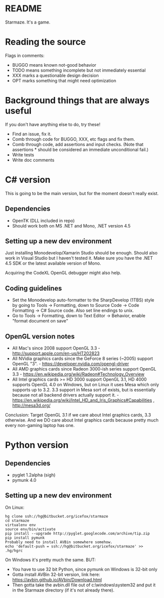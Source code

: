 # README #

Starmaze.  It's a game.

# Reading the source

Flags in comments:

* BUGGO means known not-good behavior
* TODO means something incomplete but not immediately essential
* XXX marks a questionable design decision
* OPT marks something that might need optimization

# Background things that are always useful

If you don't have anything else to do, try these!

* Find an issue, fix it.
* Comb through code for BUGGO, XXX, etc flags and fix them.
* Comb through code, add assertions and input checks.  (Note that assertions * should be considered an immediate unconditional fail.)
* Write tests
* Write doc comments

# C# version

This is going to be the main version, but for the moment doesn't really exist.

## Dependencies

* OpenTK (DLL included in repo)
* Should work both on MS .NET and Mono, .NET version 4.5

## Setting up a new dev environment

Just installing Monodevelop/Xamarin Studio should be enough.  Should also work in Visual Studio but I haven't tested it.  Make sure you have the .NET 4.5 SDK or the latest available version of Mono.

Acquiring the CodeXL OpenGL debugger might also help.

## Coding guidelines

- Set the Monodevelop auto-formatter to the SharpDevelop (1TBS) style by going to Tools -> Formatting, down to Source Code -> Code Formatting -> C# Source code.  Also set line endings to unix.
- Go to Tools -> Formatting, down to Text Editor -> Behavior, enable "format document on save"

## OpenGL version notes

* All Mac's since 2008 support OpenGL 3.3 - http://support.apple.com/en-us/HT202823
* All NVidia graphics cards since the GeForce 8 series (~2005) support OpenGL "3". - https://developer.nvidia.com/opengl-driver
* All AMD graphics cards since Radeon 3000-ish series support OpenGL 3.3 - https://en.wikipedia.org/wiki/Radeon#Technology_Overview
* All Intel graphics cards >= HD 3000 support OpenGL 3.1, HD 4000 supports OpenGL 4.0 on Windows, but on Linux it uses Mesa which only supports up to 3.2.  3.3 support in Mesa sort of exists, but is essentially because not all backend drivers actually support it. - https://en.wikipedia.org/wiki/Intel_HD_and_Iris_Graphics#Capabilities , http://mesa3d.org/

Conclusion: Target OpenGL 3.1 if we care about Intel graphics cards, 3.3 otherwise.  And we DO care about Intel graphics cards because pretty much every non-gaming laptop has one.

# Python version

## Dependencies

* pyglet 1.2alpha (sigh)
* pymunk 4.0

## Setting up a new dev environment

On Linux:

```
hg clone ssh://hg@bitbucket.org/icefox/starmaze
cd starmaze
virtualenv env
source env/bin/activate
pip install --upgrade http://pyglet.googlecode.com/archive/tip.zip
pip install pymunk
Probably need to install AVBin somewhere somehow.
echo 'default-push = ssh://hg@bitbucket.org/icefox/starmaze' >> .hg/hgrc
```

On Windows it's pretty much the same.  BUT:

- You have to use 32 bit Python, since pymunk on Windows is 32-bit only
- Gotta install AVBin 32-bit version, link here: https://avbin.github.io/AVbin/Download.html
- Then gotta take the avbin.dll file out of c:\windows\system32 and put it in the Starmaze directory (if it's not already there).
